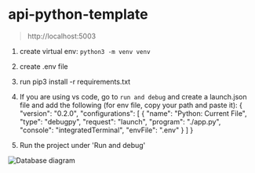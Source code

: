 # api-python-template

>http://localhost:5003

1. create virtual env: `python3 -m venv venv`
2. create .env file
3. run pip3 install -r requirements.txt
4. If you are using vs code, go to `run and debug` and create a launch.json file and add the following (for env file, copy your path and paste it): 
   { "version": "0.2.0",
        "configurations": [
            {
                "name": "Python: Current File",
                "type": "debugpy",
                "request": "launch",
                "program": "./app.py",
                "console": "integratedTerminal",
                "envFile": ".env"
            }
        ]
   }

5. Run the project under 'Run and debug'

![Database diagram](diagramdb.png)